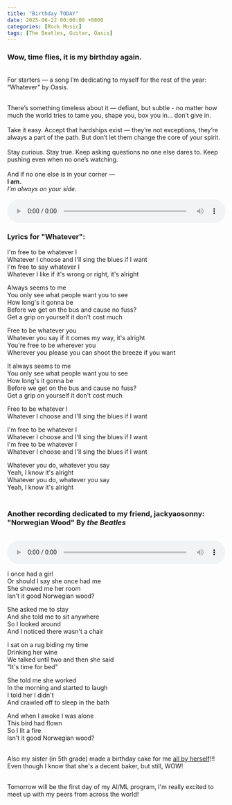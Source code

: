 ```yaml
---
title: "Birthday TODAY"
date: 2025-06-22 00:00:00 +0800
categories: [Rock Music]
tags: [The Beatles, Guitar, Oasis]
---
```


### Wow, time flies, it is my birthday again.

<br>For starters — a song I’m dedicating to myself for the rest of the year: “Whatever” by Oasis.<br><br>

<div class="fancy-notecard">
  There’s something timeless about it — defiant, but subtle - no matter how much the world tries to tame you, shape you, box you in... don’t give in. <br><br>
  Take it easy. Accept that hardships exist — they’re not exceptions, they’re always a part of the path. But don’t let them change the core of your spirit. <br><br>
  Stay curious. Stay true. Keep asking questions no one else dares to. Keep pushing even when no one’s watching. <br><br>
  And if no one else is in your corner —<br>
  <strong>I am.</strong><br>
  <i> I’m always on your side. </i>
</div>

<audio controls preload="auto" style="width: 100%; margin-top: 1rem;">
  <source src="/assets/rec/whatever.mp3" type="audio/mp3" />
  Your browser does not support the audio element.
</audio>

### Lyrics for "Whatever":

<div class="lyrics">
  <p>
    I'm free to be whatever I<br>
    Whatever I choose and I'll sing the blues if I want<br>
    I'm free to say whatever I<br>
    Whatever I like if it's wrong or right, it's alright
  </p>

  <p>
    Always seems to me<br>
    You only see what people want you to see<br>
    How long's it gonna be<br>
    Before we get on the bus and cause no fuss?<br>
    Get a grip on yourself it don't cost much<br>
  </p>

  <p>
    Free to be whatever you<br>
    Whatever you say if it comes my way, it's alright<br>
    You're free to be wherever you<br>
    Wherever you please you can shoot the breeze if you want<br>
  </p>

  <p>
    It always seems to me<br>
    You only see what people want you to see<br>
    How long's it gonna be<br>
    Before we get on the bus and cause no fuss?<br>
    Get a grip on yourself it don't cost much<br>
  </p>

  <p>
    Free to be whatever I<br>
    Whatever I choose and I'll sing the blues if I want<br>
  </p>

  <p>
    I'm free to be whatever I<br>
    Whatever I choose and I'll sing the blues if I want<br>
    I'm free to be whatever I<br>
    Whatever I choose and I'll sing the blues if I want<br>
  </p>

  <p>
    Whatever you do, whatever you say<br>
    Yeah, I know it's alright<br>
    Whatever you do, whatever you say<br>
    Yeah, I know it's alright<br>
  </p>
</div>

### <br> Another recording dedicated to my friend, jackyaosonny: "Norwegian Wood" By _the Beatles_

<audio controls preload="auto" style="width: 100%; margin-top: 1rem;">
  <source src="/assets/rec/NW.mp3" type="audio/mp3" />
  Your browser does not support the audio element.
</audio>


<div class = "lyrics">

<p>
I once had a girl<br>
Or should I say she once had me<br>
She showed me her room<br>
Isn't it good Norwegian wood?<br>
</p>

<p>
She asked me to stay<br>
And she told me to sit anywhere<br>
So I looked around<br>
And I noticed there wasn't a chair<br>
</p>

<p>
I sat on a rug biding my time<br>
Drinking her wine<br>
We talked until two and then she said<br>
"It's time for bed"<br>
</p>

<p>
She told me she worked<br>
In the morning and started to laugh<br>
I told her I didn't<br>
And crawled off to sleep in the bath<br>
</p>

<p>
And when I awoke I was alone<br>
This bird had flown<br>
So I lit a fire<br>
Isn't it good Norwegian wood?<br>
</p>
</div>

<br>Also my sister (in 5th grade) made a birthday cake for me <ins>all by herself</ins>!!! Even though I know that she's a decent baker, but still, WOW!<br><br>

Tomorrow will be the first day of my AI/ML program, I'm really excited to meet up with my peers from across the world!

